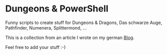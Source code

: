 # Dungeons & PowerShell

Funny scripts to create stuff for Dungeons & Dragons, Das schwarze Auge, Pathfinder, Numenera, Splittermond, ...

This is a collection from an article I wrote on my german [Blog](https://www.spech.de/2017/02/dungeons-powershell/).

Feel free to add your stuff :-)